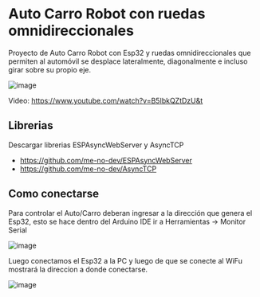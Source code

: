 # Auto Carro Robot con ruedas omnidireccionales

Proyecto de Auto Carro Robot con Esp32 y ruedas omnidireccionales que permiten al automóvil se desplace lateralmente, diagonalmente e incluso girar sobre su propio eje. 

![image](https://github.com/electrodeuna/car-omni-wheel/assets/85527788/f4501d82-7abd-4019-b209-fdc6ecfe8533)

Video: https://www.youtube.com/watch?v=B5IbkQZtDzU&t

## Librerias

Descargar librerias ESPAsyncWebServer y AsyncTCP

- https://github.com/me-no-dev/ESPAsyncWebServer
- https://github.com/me-no-dev/AsyncTCP

## Como conectarse

Para controlar el Auto/Carro deberan ingresar a la dirección que genera el Esp32, esto se hace dentro del Arduino IDE ir a Herramientas -> Monitor Serial

![image](https://github.com/electrodeuna/car-omni-wheel/assets/85527788/6c2366eb-3826-48b1-842b-ae319e7bb061)

Luego conectamos el Esp32 a la PC y luego de que se conecte al WiFu mostrará la direccion a donde conectarse.

![image](https://github.com/electrodeuna/car-omni-wheel/assets/85527788/a9e91608-ef19-4a4f-9977-a9b47d7e48e7)
